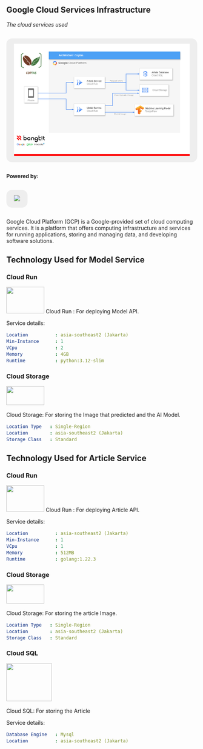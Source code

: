 ## Google Cloud Services Infrastructure

_The cloud services used_

<p style="text-align: center; background-color: #eee; display: inline-block; padding: 14px 20px; border-radius: 15px;">
<img src="https://github.com/C241-PS120/.github/blob/main/profile/image/cloud-infrastructure.png?raw=true" width="800"/>
</p>

**Powered by:**

<p style="text-align: center; background-color: #eee; display: inline-block; padding: 14px 20px; border-radius: 15px;">
<img src="https://upload.wikimedia.org/wikipedia/commons/5/51/Google_Cloud_logo.svg" width="250"/>
</p>

Google Cloud Platform (GCP) is a Google-provided set of cloud computing services. It is a platform that offers computing infrastructure and services for running applications, storing and managing data, and developing software solutions.


## Technology Used for Model Service

### Cloud Run

<img src="https://www.svgrepo.com/show/375383/cloud-run.svg" width="100" height="70"/>
Cloud Run : For deploying Model API.

Service details:

```YAML
Location          : asia-southeast2 (Jakarta)
Min-Instance      : 1
VCpu              : 2
Memory            : 4GB
Runtime           : python:3.12-slim
```

### Cloud Storage

<img src="https://symbols.getvecta.com/stencil_4/47_google-cloud-storage.fee263d33a.svg" width="100" height="50"/>

Cloud Storage: For storing the Image that predicted and the AI Model.

```YAML
Location Type   : Single-Region
Location        : asia-southeast2 (Jakarta)
Storage Class   : Standard
```

## Technology Used for Article Service

### Cloud Run

<img src="https://www.svgrepo.com/show/375383/cloud-run.svg" width="100" height="70"/>
Cloud Run : For deploying Article API.

Service details:

```YAML
Location          : asia-southeast2 (Jakarta)
Min-Instance      : 1
VCpu              : 1
Memory            : 512MB
Runtime           : golang:1.22.3
```

### Cloud Storage

<img src="https://symbols.getvecta.com/stencil_4/47_google-cloud-storage.fee263d33a.svg" width="100" height="50"/>

Cloud Storage: For storing the article Image.

```YAML
Location Type   : Single-Region
Location        : asia-southeast2 (Jakarta)
Storage Class   : Standard
```

### Cloud SQL

<img src="https://www.svgrepo.com/show/375389/cloud-sql.svg" width="120" height="100"/>

Cloud SQL: For storing the Article

Service details:

```YAML
Database Engine   : Mysql
Location          : asia-southeast2 (Jakarta)
```
